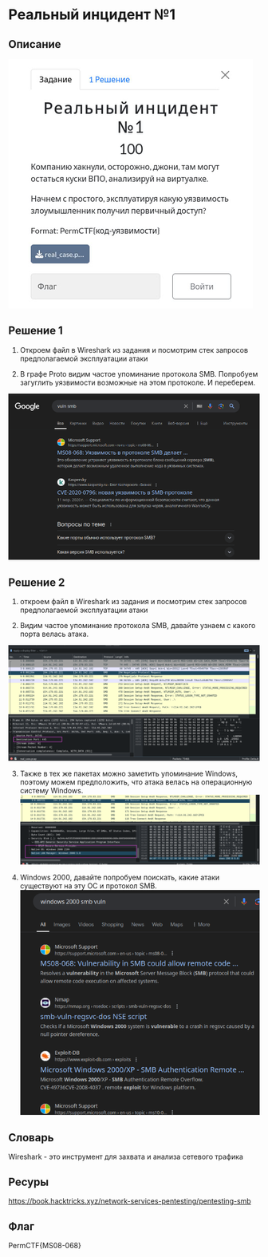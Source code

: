 # Реальный инцидент №1
## Описание
![Описание задания](https://raw.githubusercontent.com/EogoK/permctf2024_writeup/refs/heads/main/photos/rc1.jpg)


## Решение 1

1. Откроем файл в Wireshark из задания и посмотрим стек запросов предполагаемой эксплуатации атаки

2. В графе Proto видим частое упоминание протокола SMB. Попробуем загуглить уязвимости возможные на этом протоколе. И переберем.

![Описание задания](https://raw.githubusercontent.com/EogoK/permctf2024_writeup/refs/heads/main/photos/rc1_1.png)


## Решение 2

1. откроем файл в Wireshark из задания и посмотрим стек запросов предполагаемой эксплуатации атаки

2. Видим частое упоминание протокола SMB, давайте узнаем с какого порта велась атака.

![Описание задания](https://raw.githubusercontent.com/EogoK/permctf2024_writeup/refs/heads/main/photos/rc1_2.png)

3. Также в тех же пакетах можно заметить упоминание Windows, поэтому можем предположить, что атака велась на операционную систему Windows.
![Описание задания](https://raw.githubusercontent.com/EogoK/permctf2024_writeup/refs/heads/main/photos/rc1_3.png)

4. Windows 2000, давайте попробуем поискать, какие атаки существуют на эту ОС и протокол SMB.
![Описание задания](https://raw.githubusercontent.com/EogoK/permctf2024_writeup/refs/heads/main/photos/rc1_4.png)


## Словарь

Wireshark - это инструмент для захвата и анализа сетевого трафика

## Ресуры

https://book.hacktricks.xyz/network-services-pentesting/pentesting-smb


## Флаг
PermCTF{MS08-068}